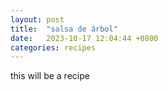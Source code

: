 ```yaml
---
layout: post
title:  "salsa de árbol"
date:   2023-10-17 12:04:44 +0800
categories: recipes
---
```


this will be a recipe


[jekyll-docs]: https://jekyllrb.com/docs/home
[jekyll-gh]:   https://github.com/jekyll/jekyll
[jekyll-talk]: https://talk.jekyllrb.com/
